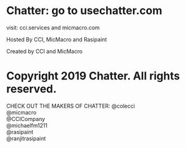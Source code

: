 # Chatter: go to usechatter.com


visit: cci.services and micmacro.com <br>

Hosted By CCI, MicMacro and Rasipaint <br>

Created by CCI and MicMacro <br>

# Copyright 2019 Chatter. All rights reserved.

CHECK OUT THE MAKERS OF CHATTER:
@colecci <br>
@micmacro <br>
@CCICompany <br>
@michaelfm1211 <br>
@rasipaint <br>
@ranjitrasipaint <br>
